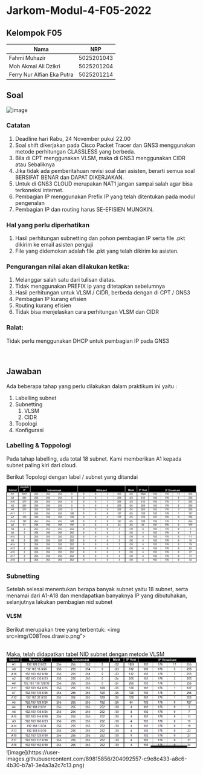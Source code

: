 # Jarkom-Modul-4-F05-2022

## Kelompok F05

| Nama                       | NRP        |
| -------------------------- | ---------- |
| Fahmi Muhazir              | 5025201043 |
| Moh Akmal Ali Dzikri       | 5025201204 |
| Ferry Nur Alfian Eka Putra | 5025201214 |

## Soal

![image](https://user-images.githubusercontent.com/89815856/204092587-6cd5b84e-bdaf-4902-9564-f81fa9b4a96a.png)
<br>

### Catatan

1. Deadline hari Rabu, 24 November pukul 22.00
2. Soal shift dikerjakan pada Cisco Packet Tracer dan GNS3 menggunakan metode perhitungan CLASSLESS yang berbeda.
3. Bila di CPT menggunakan VLSM, maka di GNS3 menggunakan CIDR atau Sebaliknya
4. Jika tidak ada pemberitahuan revisi soal dari asisten, berarti semua soal BERSIFAT BENAR dan DAPAT DIKERJAKAN.
5. Untuk di GNS3 CLOUD merupakan NAT1 jangan sampai salah agar bisa terkoneksi internet.
6. Pembagian IP menggunakan Prefix IP yang telah ditentukan pada modul pengenalan
7. Pembagian IP dan routing harus SE-EFISIEN MUNGKIN.

### Hal yang perlu diperhatikan

1. Hasil perhitungan subnetting dan pohon pembagian IP serta file .pkt dikirim ke email asisten penguji
2. File yang didemokan adalah file .pkt yang telah dikirim ke asisten.

### Pengurangan nilai akan dilakukan ketika:

1. Melanggar salah satu dari tulisan diatas.
2. Tidak menggunakan PREFIX ip yang ditetapkan sebelumnya
3. Hasil perhitungan untuk VLSM / CIDR, berbeda dengan di CPT / GNS3
4. Pembagian IP kurang efisien
5. Routing kurang efisien
6. Tidak bisa menjelaskan cara perhitungan VLSM dan CIDR

### Ralat:

Tidak perlu menggunakan DHCP untuk pembagian IP pada GNS3

<br>

## Jawaban

Ada beberapa tahap yang perlu dilakukan dalam praktikum ini yaitu :

1. Labelling subnet
2. Subnetting
   1. VLSM
   2. CIDR
3. Topologi
4. Konfigurasi

### Labelling & Toppologi

Pada tahap labelling, ada total 18 subnet. Kami memberikan A1 kepada subnet paling kiri dari cloud.

Berikut Topologi dengan label / subnet yang ditandai

<img src="img/topo_labelled.png">
<br>

### Subnetting

Setelah selesai menentukan berapa banyak subnet yaitu 18 subnet, serta menamai dari A1-A18 dan mendapatkan banyaknya IP yang dibutuhakan, selanjutnya lakukan pembagian nid subnet

#### VLSM

Berikut merupakan tree yang terbentuk:
<img src=img/C08Tree.drawio.png">

<br>
Maka, telah didapatkan tabel NID subnet dengan metode VLSM

<img src="img/nid.png">
<br>
![image](https://user-images.githubusercontent.com/89815856/204092557-c9e8c433-a8c6-4b30-b7a1-3e4a3a2c7c13.png)
<br>
